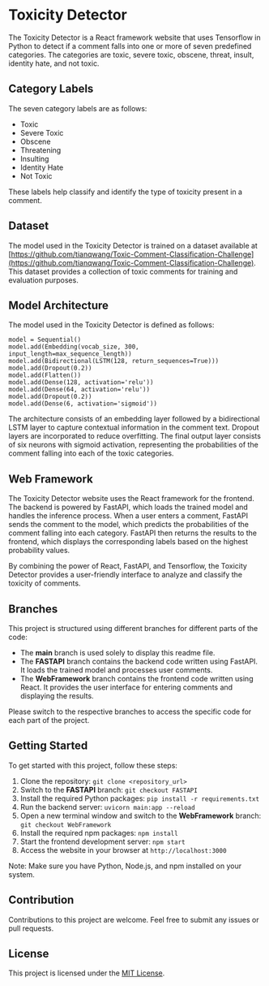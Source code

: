 # Toxicity Detector

The Toxicity Detector is a React framework website that uses Tensorflow in Python to detect if a comment falls into one or more of seven predefined categories. The categories are toxic, severe toxic, obscene, threat, insult, identity hate, and not toxic.

## Category Labels

The seven category labels are as follows:

- Toxic
- Severe Toxic
- Obscene
- Threatening
- Insulting
- Identity Hate
- Not Toxic

These labels help classify and identify the type of toxicity present in a comment.

## Dataset

The model used in the Toxicity Detector is trained on a dataset available at [https://github.com/tianqwang/Toxic-Comment-Classification-Challenge](https://github.com/tianqwang/Toxic-Comment-Classification-Challenge). This dataset provides a collection of toxic comments for training and evaluation purposes.

## Model Architecture

The model used in the Toxicity Detector is defined as follows:

```
model = Sequential()
model.add(Embedding(vocab_size, 300, input_length=max_sequence_length))
model.add(Bidirectional(LSTM(128, return_sequences=True)))
model.add(Dropout(0.2))
model.add(Flatten())
model.add(Dense(128, activation='relu'))
model.add(Dense(64, activation='relu'))
model.add(Dropout(0.2))
model.add(Dense(6, activation='sigmoid'))
```

The architecture consists of an embedding layer followed by a bidirectional LSTM layer to capture contextual information in the comment text. Dropout layers are incorporated to reduce overfitting. The final output layer consists of six neurons with sigmoid activation, representing the probabilities of the comment falling into each of the toxic categories.

## Web Framework

The Toxicity Detector website uses the React framework for the frontend. The backend is powered by FastAPI, which loads the trained model and handles the inference process. When a user enters a comment, FastAPI sends the comment to the model, which predicts the probabilities of the comment falling into each category. FastAPI then returns the results to the frontend, which displays the corresponding labels based on the highest probability values.

By combining the power of React, FastAPI, and Tensorflow, the Toxicity Detector provides a user-friendly interface to analyze and classify the toxicity of comments.


## Branches

This project is structured using different branches for different parts of the code:

- The **main** branch is used solely to display this readme file.
- The **FASTAPI** branch contains the backend code written using FastAPI. It loads the trained model and processes user comments.
- The **WebFramework** branch contains the frontend code written using React. It provides the user interface for entering comments and displaying the results.

Please switch to the respective branches to access the specific code for each part of the project.

## Getting Started

To get started with this project, follow these steps:

1. Clone the repository: `git clone <repository_url>`
2. Switch to the **FASTAPI** branch: `git checkout FASTAPI`
3. Install the required Python packages: `pip install -r requirements.txt`
4. Run the backend server: `uvicorn main:app --reload`
5. Open a new terminal window and switch to the **WebFramework** branch: `git checkout WebFramework`
6. Install the required npm packages: `npm install`
7. Start the frontend development server: `npm start`
8. Access the website in your browser at `http://localhost:3000`

Note: Make sure you have Python, Node.js, and npm installed on your system.

## Contribution

Contributions to this project are welcome. Feel free to submit any issues or pull requests.

## License

This project is licensed under the [MIT License](LICENSE).
